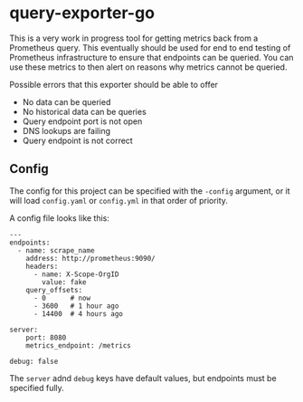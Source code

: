 # query-exporter-go

This is a very work in progress tool for getting metrics back from a Prometheus query. This eventually should be used for end to end testing of Prometheus infrastructure to ensure that endpoints can be queried. You can use these metrics to then alert on reasons why metrics cannot be queried.

Possible errors that this exporter should be able to offer

* No data can be queried
* No historical data can be queries
* Query endpoint port is not open
* DNS lookups are failing
* Query endpoint is not correct

## Config

The config for this project can be specified with the `-config` argument, or it will load `config.yaml` or `config.yml` in that order of priority.

A config file looks like this:

```
---
endpoints:
  - name: scrape_name
    address: http://prometheus:9090/
    headers:
      - name: X-Scope-OrgID
        value: fake
    query_offsets:
      - 0      # now
      - 3600   # 1 hour ago
      - 14400  # 4 hours ago

server:
    port: 8080
    metrics_endpoint: /metrics

debug: false
```

The `server` adnd `debug` keys have default values, but endpoints must be specified fully.

